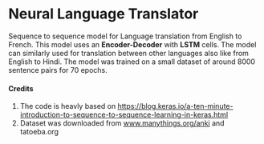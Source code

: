 # Neural Language Translator
Sequence to sequence model for Language translation from English to French.
This model uses an **Encoder-Decoder** with **LSTM** cells.
The model can similarly used for translation between other languages also like from English to Hindi.
The model was trained on a small dataset of around 8000 sentence pairs for 70 epochs.


#### Credits
1. The code is heavly based on 
https://blog.keras.io/a-ten-minute-introduction-to-sequence-to-sequence-learning-in-keras.html
2. Dataset was downloaded from www.manythings.org/anki and tatoeba.org
